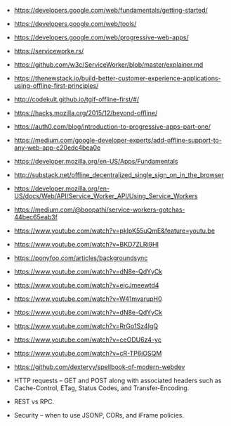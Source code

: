 - https://developers.google.com/web/fundamentals/getting-started/
- https://developers.google.com/web/tools/
- https://developers.google.com/web/progressive-web-apps/
- https://serviceworke.rs/
- https://github.com/w3c/ServiceWorker/blob/master/explainer.md
- https://thenewstack.io/build-better-customer-experience-applications-using-offline-first-principles/
- http://codekult.github.io/tgif-offline-first/#/
- https://hacks.mozilla.org/2015/12/beyond-offline/
- https://auth0.com/blog/introduction-to-progressive-apps-part-one/
- https://medium.com/google-developer-experts/add-offline-support-to-any-web-app-c20edc4bea0e
- https://developer.mozilla.org/en-US/Apps/Fundamentals
- http://substack.net/offline_decentralized_single_sign_on_in_the_browser
- https://developer.mozilla.org/en-US/docs/Web/API/Service_Worker_API/Using_Service_Workers
- https://medium.com/@boopathi/service-workers-gotchas-44bec65eab3f
- https://www.youtube.com/watch?v=pklpK55uQmE&feature=youtu.be
- https://www.youtube.com/watch?v=BKD7ZLRi9HI
- https://ponyfoo.com/articles/backgroundsync
- https://www.youtube.com/watch?v=dN8e-QdYyCk
- https://www.youtube.com/watch?v=ejcJmeewtd4
- https://www.youtube.com/watch?v=W41mvarupH0
- https://www.youtube.com/watch?v=dN8e-QdYyCk
- https://www.youtube.com/watch?v=RrGo1Sz4IgQ
- https://www.youtube.com/watch?v=ceODU6z4-yc
- https://www.youtube.com/watch?v=cR-TP6jOSQM
- https://github.com/dexteryy/spellbook-of-modern-webdev

- HTTP requests – GET and POST along with associated headers such as Cache-Control, ETag, Status Codes, and Transfer-Encoding.
- REST vs RPC.
- Security – when to use JSONP, CORs, and iFrame policies.

